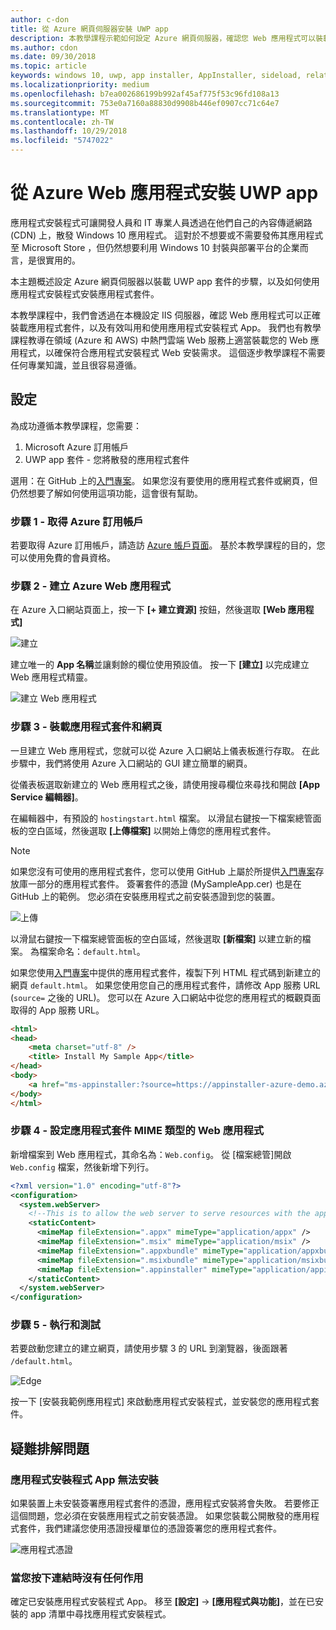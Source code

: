 ```yaml
---
author: c-don
title: 從 Azure 網頁伺服器安裝 UWP app
description: 本教學課程示範如何設定 Azure 網頁伺服器，確認您 Web 應用程式可以裝載應用程式套件，以及有效叫用和使用應用程式安裝程式。
ms.author: cdon
ms.date: 09/30/2018
ms.topic: article
keywords: windows 10, uwp, app installer, AppInstaller, sideload, related set, optional packages, Azure web server, 應用程式安裝程式, 側載, 相關集合, 選用套件, Azure 網頁伺服器
ms.localizationpriority: medium
ms.openlocfilehash: b7ea002686199b992af45af775f53c96fd108a13
ms.sourcegitcommit: 753e0a7160a88830d9908b446ef0907cc71c64e7
ms.translationtype: MT
ms.contentlocale: zh-TW
ms.lasthandoff: 10/29/2018
ms.locfileid: "5747022"
---
```

# <a name="install-a-uwp-app-from-an-azure-web-app"></a>從 Azure Web 應用程式安裝 UWP app

應用程式安裝程式可讓開發人員和 IT 專業人員透過在他們自己的內容傳遞網路 (CDN) 上，散發 Windows 10 應用程式。 這對於不想要或不需要發佈其應用程式至 Microsoft Store ，但仍然想要利用 Windows 10 封裝與部署平台的企業而言，是很實用的。

本主題概述設定 Azure 網頁伺服器以裝載 UWP app 套件的步驟，以及如何使用應用程式安裝程式安裝應用程式套件。

本教學課程中，我們會透過在本機設定 IIS 伺服器，確認 Web 應用程式可以正確裝載應用程式套件，以及有效叫用和使用應用程式安裝程式 App。 我們也有教學課程教導在領域 (Azure 和 AWS) 中熱門雲端 Web 服務上適當裝載您的 Web 應用程式，以確保符合應用程式安裝程式 Web 安裝需求。 這個逐步教學課程不需要任何專業知識，並且很容易遵循。 

## <a name="setup"></a>設定

為成功遵循本教學課程，您需要：
 
1. Microsoft Azure 訂用帳戶 
2. UWP app 套件 - 您將散發的應用程式套件

選用：在 GitHub 上的[入門專案](https://github.com/AppInstaller/MySampleWebApp)。 如果您沒有要使用的應用程式套件或網頁，但仍然想要了解如何使用這項功能，這會很有幫助。

### <a name="step-1---get-an-azure-subscription"></a>步驟 1 - 取得 Azure 訂用帳戶
若要取得 Azure 訂用帳戶，請造訪 [Azure 帳戶頁面](https://azure.microsoft.com/free/)。 基於本教學課程的目的，您可以使用免費的會員資格。

### <a name="step-2---create-an-azure-web-app"></a>步驟 2 - 建立 Azure Web 應用程式 
在 Azure 入口網站頁面上，按一下 **\[+ 建立資源\]** 按鈕，然後選取 **\[Web 應用程式\]**

![建立](images/azure-create-app.png)

建立唯一的 **App 名稱**並讓剩餘的欄位使用預設值。 按一下 **\[建立\]** 以完成建立 Web 應用程式精靈。 

![建立 Web 應用程式](images/azure-create-app-2.png)

### <a name="step-3---hosting-the-app-package-and-the-web-page"></a>步驟 3 - 裝載應用程式套件和網頁 
一旦建立 Web 應用程式，您就可以從 Azure 入口網站上儀表板進行存取。 在此步驟中，我們將使用 Azure 入口網站的 GUI 建立簡單的網頁。

從儀表板選取新建立的 Web 應用程式之後，請使用搜尋欄位來尋找和開啟 **\[App Service 編輯器\]**。 

在編輯器中，有預設的 `hostingstart.html` 檔案。 以滑鼠右鍵按一下檔案總管面板的空白區域，然後選取 **\[上傳檔案\]** 以開始上傳您的應用程式套件。

> [!NOTE]
> 如果您沒有可使用的應用程式套件，您可以使用 GitHub 上屬於所提供[入門專案](https://github.com/AppInstaller/MySampleWebApp)存放庫一部分的應用程式套件。 簽署套件的憑證 (MySampleApp.cer) 也是在 GitHub 上的範例。 您必須在安裝應用程式之前安裝憑證到您的裝置。

![上傳](images/azure-upload-file.png)

以滑鼠右鍵按一下檔案總管面板的空白區域，然後選取 **\[新檔案\]** 以建立新的檔案。 為檔案命名：`default.html`。

如果您使用[入門專案](https://github.com/AppInstaller/MySampleWebApp)中提供的應用程式套件，複製下列 HTML 程式碼到新建立的網頁 `default.html`。 如果您使用您自己的應用程式套件，請修改 App 服務 URL (`source=` 之後的 URL)。 您可以在 Azure 入口網站中從您的應用程式的概觀頁面取得的 App 服務 URL。

```html
<html>
<head>
    <meta charset="utf-8" />
    <title> Install My Sample App</title>
</head>
<body>
    <a href="ms-appinstaller:?source=https://appinstaller-azure-demo.azurewebsites.net/MySampleApp.appxbundle"> Install My Sample App</a>
</body>
</html>
```

### <a name="step-4---configure-the-web-app-for-app-package-mime-types"></a>步驟 4 - 設定應用程式套件 MIME 類型的 Web 應用程式

新增檔案到 Web 應用程式，其命名為：`Web.config`。 從 [檔案總管]開啟 `Web.config` 檔案，然後新增下列行。 

```xml
<?xml version="1.0" encoding="utf-8"?>
<configuration>
  <system.webServer>
    <!--This is to allow the web server to serve resources with the appropriate file extension-->
    <staticContent>
      <mimeMap fileExtension=".appx" mimeType="application/appx" />
      <mimeMap fileExtension=".msix" mimeType="application/msix" />
      <mimeMap fileExtension=".appxbundle" mimeType="application/appxbundle" />
      <mimeMap fileExtension=".msixbundle" mimeType="application/msixbundle" />
      <mimeMap fileExtension=".appinstaller" mimeType="application/appinstaller" />
    </staticContent>
  </system.webServer>
</configuration>
```

### <a name="step-5---run-and-test"></a>步驟 5 - 執行和測試

若要啟動您建立的建立網頁，請使用步驟 3 的 URL 到瀏覽器，後面跟著 `/default.html`。 

![Edge](images/edge.png)

按一下 \[安裝我範例應用程式\] 來啟動應用程式安裝程式，並安裝您的應用程式套件。 

## <a name="troubleshooting-issues"></a>疑難排解問題

### <a name="app-installer-app-fails-to-install"></a>應用程式安裝程式 App 無法安裝 
如果裝置上未安裝簽署應用程式套件的憑證，應用程式安裝將會失敗。 若要修正這個問題，您必須在安裝應用程式之前安裝憑證。 如果您裝載公開散發的應用程式套件，我們建議您使用憑證授權單位的憑證簽署您的應用程式套件。 

![應用程式憑證](images/aws-app-cert.png)

### <a name="nothing-happens-when-you-click-the-link"></a>當您按下連結時沒有任何作用 
確定已安裝應用程式安裝程式 App。 移至 **\[設定\]** -> **\[應用程式與功能\]**，並在已安裝的 app 清單中尋找應用程式安裝程式。 

